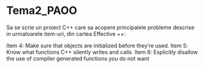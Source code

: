 # Tema2_PAOO
Sa se scrie un proiect C++ care sa acopere principalele probleme descrise in urmatoarele item-uri, din cartea Effective ++:

Item 4: Make sure that objects are initialized before they’re used.
Item 5: Know what functions C++ silently writes and calls.
Item 6: Explicitly disallow the use of compiler generated functions you do not want
